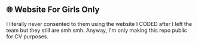 ## 🌐 Website For Girls Only

I literally never consented to them using the website I CODED after I left the team but they still are smh smh. Anyway, I'm only making this repo public for CV purposes.
